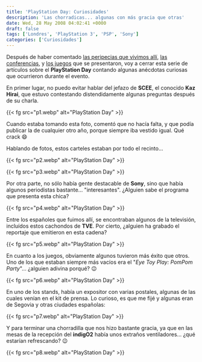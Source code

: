 ```yaml
---
title: 'PlayStation Day: Curiosidades'
description: 'Las chorradicas... algunas con más gracia que otras'
date: Wed, 28 May 2008 04:02:41 +0000
draft: false
tags: ['Londres', 'PlayStation 3', 'PSP', 'Sony']
categories: ['Curiosidades']
---
```


Después de haber comentado [las peripecias que vivimos allí](/playstation-day-cronica-de-un-evento-desaprovechado/), [las conferencias](/playstation-day-las-conferencias/), y [los juegos](/playstation-day-los-juegos/) que se presentaron, voy a cerrar esta serie de artículos sobre el **PlayStation Day** contando algunas anécdotas curiosas que ocurrieron durante el evento.

En primer lugar, no puedo evitar hablar del jefazo de **SCEE**, el conocido **Kaz Hirai**, que estuvo contestando distendidamente algunas preguntas después de su charla.

{{< fg src="p1.webp" alt="PlayStation Day" >}}

Cuando estaba tomando esta foto, comentó que no hacía falta, y que podía publicar la de cualquier otro año, porque siempre iba vestido igual. Qué crack :smile:

Hablando de fotos, estos carteles estaban por todo el recinto...

{{< fg src="p2.webp" alt="PlayStation Day" >}}

{{< fg src="p3.webp" alt="PlayStation Day" >}}

Por otra parte, no sólo había gente destacable de **Sony**, sino que había algunos periodistas bastante... "interesantes". ¿Alguien sabe el programa que presenta esta chica?

{{< fg src="p4.webp" alt="PlayStation Day" >}}

Entre los españoles que fuimos allí, se encontraban algunos de la televisión, incluídos estos cachondos de **TVE**. Por cierto, ¿alguien ha grabado el reportaje que emitieron en esta cadena?

{{< fg src="p5.webp" alt="PlayStation Day" >}}

En cuanto a los juegos, obviamente algunos tuvieron más éxito que otros. Uno de los que estaban siempre más vacíos era el "_Eye Toy Play: PomPom Party_"... ¿alguien adivina porqué? :wink:

{{< fg src="p6.webp" alt="PlayStation Day" >}}

En uno de los stands, había un expositor con varias postales, algunas de las cuales venían en el kit de prensa. Lo curioso, es que me fijé y algunas eran de Segovia y otras ciudades españolas:

{{< fg src="p7.webp" alt="PlayStation Day" >}}

Y para terminar una chorradilla que nos hizo bastante gracia, ya que en las mesas de la recepción del **indigO2** había unos extraños ventiladores... ¿qué estarían refrescando? :wink:

{{< fg src="p8.webp" alt="PlayStation Day" >}}
